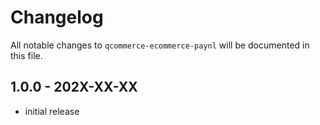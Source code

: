 # Changelog

All notable changes to `qcommerce-ecommerce-paynl` will be documented in this file.

## 1.0.0 - 202X-XX-XX

- initial release
